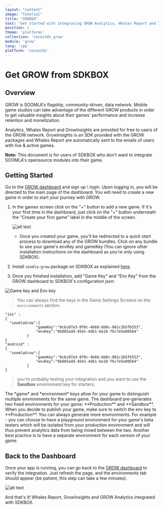 ```yaml
---
layout: "content"
image: "Tutorial"
title: "SDKBOX"
text: "Get started with integrating GROW Analytics, Whales Report and Insights for Cocos2d-x with SDKBOX. Doesn't Include any of SOOMLA's opensource modules, only Highway and GrowInsights."
position: 1
theme: 'platforms'
collection: 'cocos2dx_grow'
module: 'grow'
lang: 'cpp'
platform: 'cocos2dx'
---
```


# Get GROW from SDKBOX

## Overview

GROW is SOOMLA's flagship, community-driven, data network. Mobile game studios can take advantage of the different GROW products in order to get valuable insights about their games' performance and increase retention and monetization.

Analytics, Whales Report and GrowInsights are provided for free to users of the GROW network. GrowInsights is an SDK provided with the GROW packages and Whales Report are automatically sent to the emails of users with live & active games.

**Note:** This document is for users of SDKBOX who don't want to integrate SOOMLA's opensource modules into their game.

## Getting Started

Go to the [GROW dashboard](http://dashboard.soom.la) and sign up \ login. Upon logging in, you will be directed to the main page of the dashboard. You will need to create a new game in order to start your journey with GROW.

1. In the games screen click on the "+" button to add a new game. If it's your first time in the dashboard, just click on the "+" button underneath the "Create your first game" label in the middle of the screen.

	  ![alt text](/img/tutorial_img/cocos_grow/addNewApp.png "Add new app")

	* Once you created your game, you'll be redirected to a quick start process to download any of the GROW bundles. Click on any bundle to see your game's envKey and gameKey (You can ignore other installation instructions on the dashboard as you're only using SDKBOX).

2. Install `soomla-grow` package on SDKBOX as explained [here](http://sdkbox-doc.github.io/en/plugins/soomlagrow/v3-cpp/).

3. Once you finished installation, add "Game Key" and "Env Key" from the GROW dashboard to SDKBOX's configuration json:

  <img src="/img/tutorial_img/cocos_grow/dashboardKeys.png" alt="Game key and Env key" style="border:0;">

  > You can always find the keys in the Game Settings Screens on the `environments` section.

  ```
  "ios" :
  {
    "soomlaGrow":{
                "gameKey":"0cbc07e3-0f0c-4b68-bb0c-061c1b5fb553",
                "envKey":"8b865add-4541-4db1-be18-f6c7e5e00564"
            }
  }
  "android" :
  {
    "soomlaGrow":{
                "gameKey":"0cbc07e3-0f0c-4b68-bb0c-061c1b5fb553",
                "envKey":"8b865add-4541-4db1-be18-f6c7e5e00564"
            }
  }
  ```

  > you're probably testing your integration and you want to use the **Sandbox** environment key for starters.

  <div class="info-box">The *game* and *environment* keys allow for your game to distinguish multiple environments for the same game. The dashboard pre-generates two fixed environments for your game: **Production** and **Sandbox**. When you decide to publish your game, make sure to switch the env key to **Production**.  You can always generate more environments.  For example - you can choose to have a playground environment for your game's beta testers which will be isolated from your production environment and will thus prevent analytics data from being mixed between the two.  Another best practice is to have a separate environment for each version of your game.</div>


## Back to the Dashboard

Once your app is running, you can go back to the [GROW dashboard](http://dashboard.soom.la) to verify the integration. Just refresh the page, and the environments tab should appear (be patient, this step can take a few minutes).

![alt text](/img/tutorial_img/unity_grow/verifyIntegration.png "Verify Integration")

And that's it! Whales Report, GrowInsights and GROW Analytics integrated with SDKBOX.
